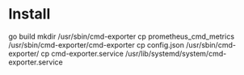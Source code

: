 # Install
go build
mkdir /usr/sbin/cmd-exporter 
cp prometheus_cmd_metrics /usr/sbin/cmd-exporter/cmd-exporter
cp config.json /usr/sbin/cmd-exporter/
cp cmd-exporter.service /usr/lib/systemd/system/cmd-exporter.service



